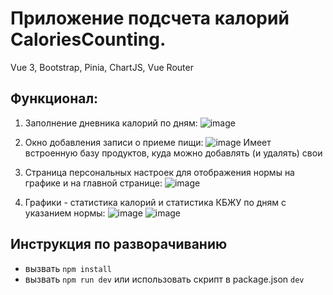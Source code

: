 # Приложение подсчета калорий CaloriesCounting.
Vue 3, Bootstrap, Pinia, ChartJS, Vue Router
## Функционал:
1. Заполнение дневника калорий по дням:
![image](https://github.com/user-attachments/assets/6ddf423f-d49f-49bd-96b0-c412c3aefccc)

2. Окно добавления записи о приеме пищи:
![image](https://github.com/user-attachments/assets/ca613cb7-28a4-41f2-936e-cb4f167f708a)
Имеет встроенную базу продуктов, куда можно добавлять (и удалять) свои

4. Страница персональных настроек для отображения нормы на графике и на главной странице:
![image](https://github.com/user-attachments/assets/adcec2c9-254c-4351-be2c-c24cb77f40d9)

5. Графики - статистика калорий и статистика КБЖУ по дням с указанием нормы:
![image](https://github.com/user-attachments/assets/94bccb1b-4df3-4c5e-8307-dab5afd2d626)
![image](https://github.com/user-attachments/assets/4bcd632d-4e43-4215-a0e8-a080f8178745)



## Инструкция по разворачиванию

- вызвать
`npm install`
- вызвать
`npm run dev`
или использовать скрипт в package.json 
`dev`
